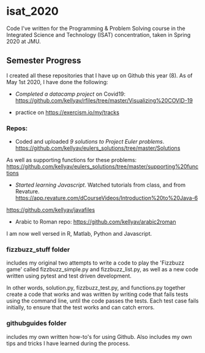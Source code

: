 # isat_2020
Code I've written for the Programming & Problem Solving course in the Integrated Science and Technology (ISAT) concentration, taken in Spring 2020 at JMU.

## Semester Progress
I created all these repositories that I have up on Github this year (8). 
As of May 1st 2020, I have done the following: 

- *Completed a datacamp project* on Covid19: https://github.com/kellyav/rfiles/tree/master/Visualizing%20COVID-19

- practice on https://exercism.io/my/tracks

### Repos:
- Coded and uploaded *9 solutions to Project Euler problems*. https://github.com/kellyav/eulers_solutions/tree/master/Solutions

As well as supporting functions for these problems: https://github.com/kellyav/eulers_solutions/tree/master/supporting%20functions


- *Started learning Javascript*. Watched tutorials from class, and from Revature. https://app.revature.com/dCourseVideos/Introduction%20to%20Java-6 

https://github.com/kellyav/javafiles

- Arabic to Roman repo: https://github.com/kellyav/arabic2roman


I am now well versed in R, Matlab, Python and Javascript.

### fizzbuzz_stuff folder 
includes my original two attempts to write a code to play the 'Fizzbuzz game' called fizzbuzz_simple.py and fizzbuzz_list.py, as well as a new code written using pytest and test driven development. 

In other words, solution.py, fizzbuzz_test.py, and functions.py together create a code that works and was written by writing code that fails tests using the command line, until the code passes the tests. Each test case fails initially, to ensure that the test works and can catch errors.

### githubguides folder
includes my own written how-to's for using Github. Also includes my own tips and tricks I have learned during the process.
